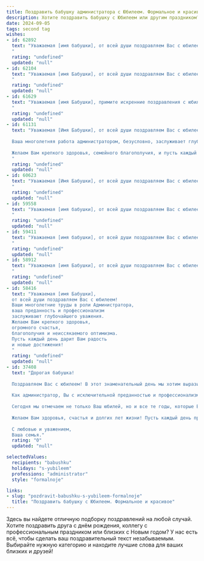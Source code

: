```yaml
---
title: Поздравить бабушку администратора с Юбилеем. Формальное и красивое
description: Хотите поздравить бабушку с Юбилеем или другим праздником? Наш ИИ создаст незабываемое поздравление, а вы обязательно выделитесь среди других.  
date: 2024-09-05
tags: second tag
wishes:
- id: 62892
  text: "Уважаемая [имя бабушки], от всей души поздравляем Вас с юбилеем! Ваша бесконечная доброта, мудрость и опыт всегда служили примером для окружающих.  Мы восхищаемся Вашей работоспособностью и преданностью профессии администратора, которой Вы посвятили долгие годы. Желаем Вам крепкого здоровья,  радости, тепла семейного очага и долгих лет жизни в окружении любимых людей!
  "
  rating: "undefined"
  updated: "null"
- id: 62104
  text: "Уважаемая [имя Бабушки], от всей души поздравляем Вас с юбилеем! Мы глубоко восхищаемся Вашим профессионализмом и преданностью работе Администратора. Ваши знания, опыт и умение решать любые задачи всегда были примером для всех нас. Желаем Вам крепкого здоровья, благополучия и еще долгих лет активной жизни!
  "
  rating: "undefined"
  updated: "null"
- id: 61629
  text: "Уважаемая [имя Бабушки], примите искренние поздравления с юбилеем! Ваша многолетняя работа в качестве администратора – это пример профессионализма, ответственности и заботы о людях. Желаем Вам крепкого здоровья, благополучия и новых, ярких моментов в жизни!
  "
  rating: "undefined"
  updated: "null"
- id: 61131
  text: "Уважаемая [Имя Бабушки], от всей души поздравляем Вас с юбилеем!
  
  Ваша многолетняя работа администратором, безусловно, заслуживает глубокого уважения. Вы не просто выполняли свои обязанности, Вы создавали особую атмосферу, делая жизнь вокруг ярче и комфортнее.
  
  Желаем Вам крепкого здоровья, семейного благополучия, и пусть каждый день дарит Вам новые радости и добрые мгновения!
  "
  rating: "undefined"
  updated: "null"
- id: 60623
  text: "Уважаемая [Имя Бабушки], от всей души поздравляем Вас с юбилеем! Ваша доброта, мудрость и многолетний труд в роли администратора всегда вызывали восхищение и уважение. Желаем Вам крепкого здоровья, семейного благополучия и долгих лет жизни, наполненных радостью и любовью близких.
  "
  rating: "undefined"
  updated: "null"
- id: 59558
  text: "Уважаемая [имя бабушки], от всей души поздравляем Вас с юбилеем! Ваша многолетняя работа администратором – это пример самоотверженности, профессионализма и преданности своему делу. Вы всегда с душой подходили к своим обязанностям, создавая комфортную и уютную атмосферу для всех. Желаем Вам крепкого здоровья, долголетия и бесконечного счастья! Пусть каждый день будет наполнен радостью, теплом и любовью близких!
  "
  rating: "undefined"
  updated: "null"
- id: 59411
  text: "Уважаемая [имя бабушки], от всей души поздравляем Вас с юбилеем!  Ваша многолетняя работа администратором – это пример  профессионализма, ответственности и  заботы о людях.  Желаем Вам крепкого здоровья,  радости,  тепла  и  счастья! Пусть  каждый день  Вашей жизни будет  наполнен  яркими  впечатлениями  и  благодарностью   за  все   добрые  дела!
  "
  rating: "undefined"
  updated: "null"
- id: 58912
  text: "Уважаемая [имя Бабушки], от всей души поздравляем Вас с юбилеем!  Ваша профессиональная деятельность администратора – это пример самоотдачи,  ответственности и  безукоризненного выполнения обязанностей.  Желаем Вам крепкого здоровья,  неиссякаемой энергии и  всех благ!
  "
  rating: "undefined"
  updated: "null"
- id: 58416
  text: "Уважаемая [имя Бабушки],
  от всей души поздравляем Вас с юбилеем!
  Ваши многолетние труды в роли Администратора,
  ваша преданность и профессионализм
  заслуживают глубочайшего уважения.
  Желаем Вам крепкого здоровья,
  огромного счастья,
  благополучия и неиссякаемого оптимизма.
  Пусть каждый день дарит Вам радость
  и новые достижения!
  "
  rating: "undefined"
  updated: "null"
- id: 37408
  text: "Дорогая бабушка!
  
  Поздравляем Вас с юбилеем! В этот знаменательный день мы хотим выразить Вам нашу глубочайшую признательность и теплоту. Ваша мудрость, терпение и забота всегда были путеводной звездой для нашей семьи.
  
  Как администратор, Вы с исключительной преданностью и профессионализмом справлялись с любой задачей, создавая атмосферу уюта и порядка. Ваши организаторские способности и мудрые советы не раз выручали нас в трудные моменты.
  
  Сегодня мы отмечаем не только Ваш юбилей, но и все те годы, которые Вы щедро подарили нам своей любовью и поддержкой. Вы — настоящая опора и вдохновение для нас.
  
  Желаем Вам здоровья, счастья и долгих лет жизни! Пусть каждый день приносит радость, а близкие всегда будут рядом.
  
  С любовью и уважением,
  Ваша семья."
  rating: "0"
  updated: "null"

selectedValues:
  recipients: "babushku"
  holidays: "s-yubileem"
  professions: "administrator"
  style: "formalnoje"

links:
- slug: "pozdravit-babushku-s-yubileem-formalnoje"
  title: "Поздравить бабушку с Юбилеем. Формальное и красивое"
---
```


Здесь вы найдете отличную подборку поздравлений на любой случай. 
Хотите поздравить друга с днём рождения, коллегу с профессиональным праздником или близких с Новым годом? У нас есть всё, чтобы сделать ваш поздравительный текст незабываемым. Выбирайте нужную категорию и находите лучшие слова для ваших близких и друзей!

